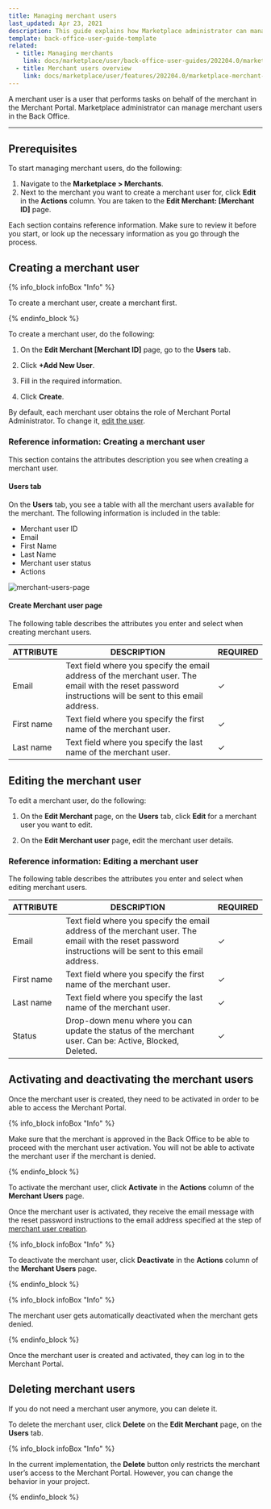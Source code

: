 ```yaml
---
title: Managing merchant users
last_updated: Apr 23, 2021
description: This guide explains how Marketplace administrator can manage merchant users in the Back Office.
template: back-office-user-guide-template
related:
  - title: Managing merchants
    link: docs/marketplace/user/back-office-user-guides/202204.0/marketplace/merchants/managing-merchants.html
  - title: Merchant users overview
    link: docs/marketplace/user/features/202204.0/marketplace-merchant-feature-overview/merchant-users-overview.html
---
```


A merchant user is a user that performs tasks on behalf of the merchant in the Merchant Portal. Marketplace administrator can manage merchant users in the Back Office.

---

## Prerequisites

To start managing merchant users, do the following:

1. Navigate to the **Marketplace&nbsp;<span aria-label="and then">></span> Merchants**.
2. Next to the merchant you want to create a merchant user for, click **Edit** in the **Actions** column. You are taken to the **Edit Merchant: [Merchant ID]** page.

Each section contains reference information. Make sure to review it before you start, or look up the necessary information as you go through the process.

## Creating a merchant user

{% info_block infoBox "Info" %}

To create a merchant user, create a merchant first.

{% endinfo_block %}

To create a merchant user, do the following:

1. On the **Edit Merchant [Merchant ID]** page, go to the **Users** tab.

2. Click **+Add New User**.

3. Fill in the required information.

4. Click **Create**.

By default, each merchant user obtains the role of Merchant Portal Administrator. To change it, [edit the user](/docs/pbc/all/user-management/{{page.version}}/base-shop/manage-in-the-back-office/manage-users/edit-users.html).

### Reference information: Creating a merchant user

This section contains the attributes description you see when creating a merchant user.

#### Users tab

On the **Users** tab, you see a table with all the merchant users available for the merchant. The following information is included in the table:

* Merchant user ID
* Email
* First Name
* Last Name
* Merchant user status
* Actions

![merchant-users-page](https://spryker.s3.eu-central-1.amazonaws.com/docs/User+Guides/Back+Office+User+Guides/Marketplace/Merchants/merchant-users-page.png)

#### Create Merchant user page

The following table describes the attributes you enter and select when creating merchant users.

| ATTRIBUTE | DESCRIPTION | REQUIRED |
|-|-|-|
| Email | Text field where you specify the email address of the merchant user. The email with the reset password instructions will be sent to this email address.  | &check; |
| First name | Text field where you specify the first name of the merchant user. | &check; |
| Last name | Text field where you specify the last name of the merchant user. | &check; |

## Editing the merchant user

To edit a merchant user, do the following:

1. On the **Edit Merchant** page, on the **Users** tab, click **Edit** for a merchant user you want to edit.

2. On the **Edit Merchant user** page, edit the merchant user details.

### Reference information: Editing a merchant user

The following table describes the attributes you enter and select when editing merchant users.

| ATTRIBUTE | DESCRIPTION | REQUIRED |
|-|-|-|
| Email | Text field where you specify the email address of the merchant user. The email with the reset password instructions will be sent to this email address.  | &check; |
| First name | Text field where you specify the first name of the merchant user. | &check; |
| Last name | Text field where you specify the last name of the merchant user. | &check; |
| Status | Drop-down menu where you can update the status of the merchant user. Can be: Active, Blocked, Deleted. | &check; |

## Activating and deactivating the merchant users

Once the merchant user is created, they need to be activated in order to be able to access the Merchant Portal.

{% info_block infoBox "Info" %}

Make sure that the merchant is approved in the Back Office to be able to proceed with the merchant user activation. You will not be able to activate the merchant user if the merchant is denied.

{% endinfo_block %}

To activate the merchant user, click **Activate** in the **Actions** column of the **Merchant Users** page.

Once the merchant user is activated, they receive the email message with the reset password instructions to the email address specified at the step of [merchant user creation](#creating-a-merchant-user).

{% info_block infoBox "Info" %}

To deactivate the merchant user, click **Deactivate** in the **Actions** column of the **Merchant Users** page.

{% endinfo_block %}

{% info_block infoBox "Info" %}

The merchant user gets automatically deactivated when the merchant gets denied.

{% endinfo_block %}

Once the merchant user is created and activated, they can log in to the Merchant Portal.

## Deleting merchant users

If you do not need a merchant user anymore, you can delete it.

To delete the merchant user, click **Delete** on the **Edit Merchant** page, on the **Users** tab.

{% info_block infoBox "Info" %}

In the current implementation, the **Delete** button only restricts the merchant user’s access to the Merchant Portal. However, you can change the behavior in your project.

{% endinfo_block %}
